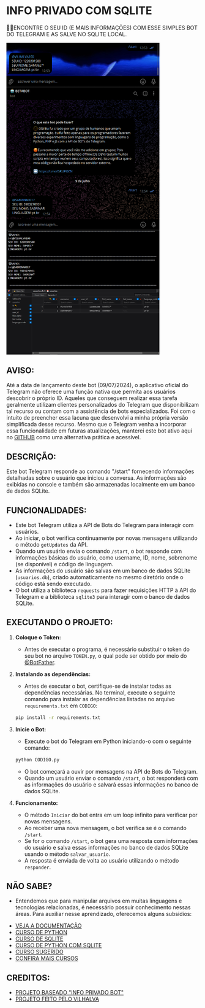 # INFO PRIVADO COM SQLITE
🧑‍💻ENCONTRE O SEU ID (E MAIS INFORMAÇÕES) COM ESSE SIMPLES BOT DO TELEGRAM E AS SALVE NO SQLITE LOCAL.

<img src="./IMAGENS/FOTO_1.png" align="center" width="400"> <br>
<img src="./IMAGENS/FOTO_2.png" align="center" width="400"> <br>
<img src="./IMAGENS/FOTO_3.png" align="center" width="400"> <br>
<img src="./IMAGENS/FOTO_4.png" align="center" width="400"> <br>

## AVISO:
Até a data de lançamento deste bot (09/07/2024), o aplicativo oficial do Telegram não oferece uma função nativa que permita aos usuários descobrir o próprio ID. Aqueles que conseguem realizar essa tarefa geralmente utilizam clientes personalizados do Telegram que disponibilizam tal recurso ou contam com a assistência de bots especializados. Foi com o intuito de preencher essa lacuna que desenvolvi a minha própria versão simplificada desse recurso. Mesmo que o Telegram venha a incorporar essa funcionalidade em futuras atualizações, manterei este bot ativo aqui no [GITHUB](https://github.com/VILHALVA?tab=repositories&q=+topic:BOT) como uma alternativa prática e acessível.

## DESCRIÇÃO:
Este bot Telegram responde ao comando "/start" fornecendo informações detalhadas sobre o usuário que iniciou a conversa. As informações são exibidas no console e também são armazenadas localmente em um banco de dados SQLite.

## FUNCIONALIDADES:
- Este bot Telegram utiliza a API de Bots do Telegram para interagir com usuários.
- Ao iniciar, o bot verifica continuamente por novas mensagens utilizando o método `getUpdates` da API.
- Quando um usuário envia o comando `/start`, o bot responde com informações básicas do usuário, como username, ID, nome, sobrenome (se disponível) e código de linguagem.
- As informações do usuário são salvas em um banco de dados SQLite (`usuarios.db`), criado automaticamente no mesmo diretório onde o código está sendo executado.
- O bot utiliza a biblioteca `requests` para fazer requisições HTTP à API do Telegram e a biblioteca `sqlite3` para interagir com o banco de dados SQLite.

## EXECUTANDO O PROJETO:
1. **Coloque o Token:**
   - Antes de executar o programa, é necessário substituir o token do seu bot no arquivo `TOKEN.py`, o qual pode ser obtido por meio do [@BotFather](https://t.me/BotFather).

2. **Instalando as dependências:**
   - Antes de executar o bot, certifique-se de instalar todas as dependências necessárias. No terminal, execute o seguinte comando para instalar as dependências listadas no arquivo `requirements.txt` em `CODIGO`:
   ```bash
   pip install -r requirements.txt
   ```

3. **Inicie o Bot:**
   - Execute o bot do Telegram em Python iniciando-o com o seguinte comando:
   ```bash
   python CODIGO.py
   ```
   
   - O bot começará a ouvir por mensagens na API de Bots do Telegram.
   - Quando um usuário enviar o comando `/start`, o bot responderá com as informações do usuário e salvará essas informações no banco de dados SQLite.

4. **Funcionamento:**
   - O método `Iniciar` do bot entra em um loop infinito para verificar por novas mensagens.
   - Ao receber uma nova mensagem, o bot verifica se é o comando `/start`.
   - Se for o comando `/start`, o bot gera uma resposta com informações do usuário e salva essas informações no banco de dados SQLite usando o método `salvar_usuario`.
   - A resposta é enviada de volta ao usuário utilizando o método `responder`.

## NÃO SABE?
- Entendemos que para manipular arquivos em muitas linguagens e tecnologias relacionadas, é necessário possuir conhecimento nessas áreas. Para auxiliar nesse aprendizado, oferecemos alguns subsidios:
* [VEJA A DOCUMENTAÇÃO](https://core.telegram.org/bots/api)
* [CURSO DE PYTHON](https://github.com/VILHALVA/CURSO-DE-PYTHON)
* [CURSO DE SQLITE](https://github.com/VILHALVA/CURSO-DE-SQLITE)
* [CURSO DE PYTHON COM SQLITE](https://github.com/VILHALVA/CURSO-DE-PYTHON-COM-SQLITE)
* [CURSO SUGERIDO](https://github.com/VILHALVA/CURSO-DE-TELEBOT)
* [CONFIRA MAIS CURSOS](https://github.com/VILHALVA?tab=repositories&q=+topic:CURSO)

## CREDITOS:
- [PROJETO BASEADO "INFO PRIVADO BOT"](https://github.com/VILHALVA/INFO-PRIVADO-BOT)
- [PROJETO FEITO PELO VILHALVA](https://github.com/VILHALVA)

